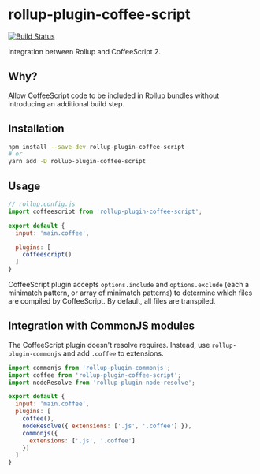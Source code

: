# rollup-plugin-coffee-script
[![Build Status](https://travis-ci.org/lautis/rollup-plugin-coffee-script.svg?branch=master)](https://travis-ci.org/lautis/rollup-plugin-coffee-script)

Integration between Rollup and CoffeeScript 2.

## Why?

Allow CoffeeScript code to be included in Rollup bundles without introducing an
additional build step.

## Installation

```bash
npm install --save-dev rollup-plugin-coffee-script
# or
yarn add -D rollup-plugin-coffee-script
```

## Usage

```js
// rollup.config.js
import coffeescript from 'rollup-plugin-coffee-script';

export default {
  input: 'main.coffee',

  plugins: [
    coffeescript()
  ]
}
```

CoffeeScript plugin accepts `options.include` and `options.exclude` (each a
minimatch pattern, or array of minimatch patterns) to determine which files are
compiled by CoffeeScript. By default, all files are transpiled.

## Integration with CommonJS modules

The CoffeeScript plugin doesn't resolve requires. Instead,
use `rollup-plugin-commonjs` and add `.coffee` to extensions.

```js
import commonjs from 'rollup-plugin-commonjs';
import coffee from 'rollup-plugin-coffee-script';
import nodeResolve from 'rollup-plugin-node-resolve';

export default {
  input: 'main.coffee',
  plugins: [
    coffee(),
    nodeResolve({ extensions: ['.js', '.coffee'] }),
    commonjs({
      extensions: ['.js', '.coffee']
    })
  ]
}
```
